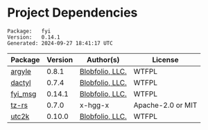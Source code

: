# Project Dependencies
    Package:   fyi
    Version:   0.14.1
    Generated: 2024-09-27 18:41:17 UTC

| Package | Version | Author(s) | License |
| ---- | ---- | ---- | ---- |
| [argyle](https://github.com/Blobfolio/argyle) | 0.8.1 | [Blobfolio, LLC.](mailto:hello@blobfolio.com) | WTFPL |
| [dactyl](https://github.com/Blobfolio/dactyl) | 0.7.4 | [Blobfolio, LLC.](mailto:hello@blobfolio.com) | WTFPL |
| [fyi_msg](https://github.com/Blobfolio/fyi) | 0.14.1 | [Blobfolio, LLC.](mailto:hello@blobfolio.com) | WTFPL |
| [tz-rs](https://github.com/x-hgg-x/tz-rs) | 0.7.0 | x-hgg-x | Apache-2.0 or MIT |
| [utc2k](https://github.com/Blobfolio/utc2k) | 0.10.0 | [Blobfolio, LLC.](mailto:hello@blobfolio.com) | WTFPL |
